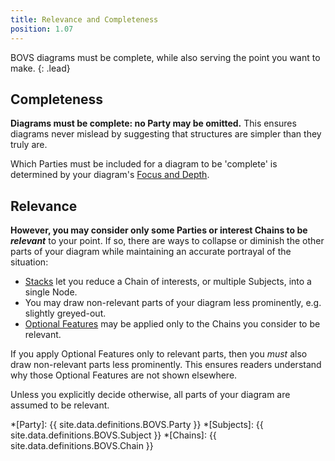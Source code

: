 ```yaml
---
title: Relevance and Completeness
position: 1.07
---
```


BOVS diagrams must be complete, while also serving the point you want to make.
{: .lead}


## Completeness

**Diagrams must be complete: no Party may be omitted.** This ensures diagrams never mislead by suggesting that structures are simpler than they truly are.

Which Parties must be included for a diagram to be 'complete' is determined by your diagram's [Focus and Depth](/visualisation/core/focus-depth).


## Relevance

**However, you may consider only some Parties or interest Chains to be *relevant*** to your point. If so, there are ways to collapse or diminish the other parts of your diagram while maintaining an accurate portrayal of the situation:

* [Stacks](/visualisation/core/stacks) let you reduce a Chain of interests, or multiple Subjects, into a single Node.
* You may draw non-relevant parts of your diagram less prominently, e.g. slightly greyed-out.
* [Optional Features](/visualisation/optional) may be applied only to the Chains you consider to be relevant.

If you apply Optional Features only to relevant parts, then you *must* also draw non-relevant parts less prominently. This ensures readers understand why those Optional Features are not shown elsewhere.

Unless you explicitly decide otherwise, all parts of your diagram are assumed to be relevant.


*[Party]: {{ site.data.definitions.BOVS.Party }}
*[Subjects]: {{ site.data.definitions.BOVS.Subject }}
*[Chains]: {{ site.data.definitions.BOVS.Chain }}